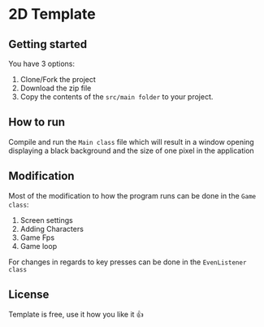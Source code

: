 # 2D Template
## Getting started
You have 3 options:
1. Clone/Fork the project
2. Download the zip file
3. Copy the contents of the `src/main folder` to your project.

## How to run
Compile and run the `Main class` file which will result in a window opening displaying a black background and the size of one pixel in the application

## Modification
Most of the modification to how the program runs can be done in the `Game class`:
1. Screen settings
2. Adding Characters
3. Game Fps
4. Game loop

For changes in regards to key presses can be done in the `EvenListener class`

## License
Template is free, use it how you like it 👍
